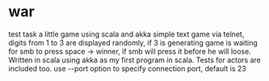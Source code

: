 # war
test task a little game using scala and akka
simple text game via telnet, digits from 1 to 3 are displayed randomly, if 3 is generating
game is waiting for smb to press space -> winner, if smb will press it before he will loose.
Written in scala using akka as my first program in scala. Tests for actors are included too.
use --port option to specify connection port, default is 23